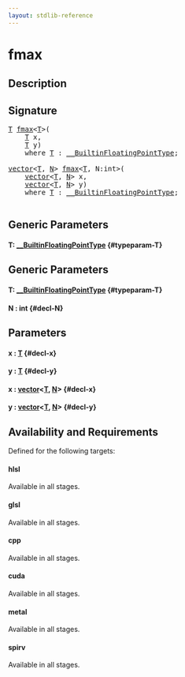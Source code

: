 ```yaml
---
layout: stdlib-reference
---
```


# fmax

## Description





## Signature 

<pre>
<a href="/stdlib-reference/global-decls/fmax#typeparam-T" class="code_type">T</a> <a href="/stdlib-reference/global-decls/fmax">fmax</a>&lt;<a href="/stdlib-reference/global-decls/fmax#typeparam-T" class="code_type">T</a>&gt;(
    <a href="/stdlib-reference/global-decls/fmax#typeparam-T" class="code_type">T</a> <span class='code_param'>x</span>,
    <a href="/stdlib-reference/global-decls/fmax#typeparam-T" class="code_type">T</a> <span class='code_param'>y</span>)
    <span class='code_keyword'>where</span> <a href="/stdlib-reference/global-decls/fmax#typeparam-T" class="code_type">T</a> : <a href="/stdlib-reference/interfaces/BuiltinFloatingPointType/index">__BuiltinFloatingPointType</a>;

<a href="/stdlib-reference/types/vector/index">vector</a>&lt;<a href="/stdlib-reference/types/vector/index#typeparam-T" class="code_type">T</a>, <a href="/stdlib-reference/types/vector/index#typeparam-N" class="code_var">N</a>&gt; <a href="/stdlib-reference/global-decls/fmax">fmax</a>&lt;<a href="/stdlib-reference/global-decls/fmax#typeparam-T" class="code_type">T</a>, N:int&gt;(
    <a href="/stdlib-reference/types/vector/index">vector</a>&lt;<a href="/stdlib-reference/types/vector/index#typeparam-T" class="code_type">T</a>, <a href="/stdlib-reference/types/vector/index#typeparam-N" class="code_var">N</a>&gt; <span class='code_param'>x</span>,
    <a href="/stdlib-reference/types/vector/index">vector</a>&lt;<a href="/stdlib-reference/types/vector/index#typeparam-T" class="code_type">T</a>, <a href="/stdlib-reference/types/vector/index#typeparam-N" class="code_var">N</a>&gt; <span class='code_param'>y</span>)
    <span class='code_keyword'>where</span> <a href="/stdlib-reference/global-decls/fmax#typeparam-T" class="code_type">T</a> : <a href="/stdlib-reference/interfaces/BuiltinFloatingPointType/index">__BuiltinFloatingPointType</a>;

</pre>

## Generic Parameters

#### T: [\_\_BuiltinFloatingPointType](/stdlib-reference/interfaces/BuiltinFloatingPointType/index) {#typeparam-T}

## Generic Parameters

#### T: [\_\_BuiltinFloatingPointType](/stdlib-reference/interfaces/BuiltinFloatingPointType/index) {#typeparam-T}
#### N  : int {#decl-N}

## Parameters

#### x  : [T](/stdlib-reference/global-decls/fmax#typeparam-T) {#decl-x}
#### y  : [T](/stdlib-reference/global-decls/fmax#typeparam-T) {#decl-y}
#### x  : [vector](/stdlib-reference/types/vector/index)\<[T](/stdlib-reference/types/vector/index#typeparam-T), [N](/stdlib-reference/types/vector/index#typeparam-N)\> {#decl-x}
#### y  : [vector](/stdlib-reference/types/vector/index)\<[T](/stdlib-reference/types/vector/index#typeparam-T), [N](/stdlib-reference/types/vector/index#typeparam-N)\> {#decl-y}

## Availability and Requirements

Defined for the following targets:

#### hlsl
Available in all stages.

#### glsl
Available in all stages.

#### cpp
Available in all stages.

#### cuda
Available in all stages.

#### metal
Available in all stages.

#### spirv
Available in all stages.



